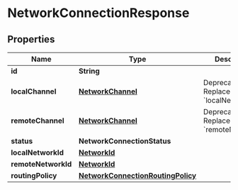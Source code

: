 

# NetworkConnectionResponse


## Properties

| Name | Type | Description | Notes |
|------------ | ------------- | ------------- | -------------|
|**id** | **String** |  |  |
|**localChannel** | [**NetworkChannel**](NetworkChannel.md) | Deprecated - Replaced by &#x60;localNetworkId&#x60; |  [optional] |
|**remoteChannel** | [**NetworkChannel**](NetworkChannel.md) | Deprecated - Replaced by &#x60;remoteNetworkId&#x60; |  [optional] |
|**status** | **NetworkConnectionStatus** |  |  |
|**localNetworkId** | [**NetworkId**](NetworkId.md) |  |  |
|**remoteNetworkId** | [**NetworkId**](NetworkId.md) |  |  |
|**routingPolicy** | [**NetworkConnectionRoutingPolicy**](NetworkConnectionRoutingPolicy.md) |  |  |



